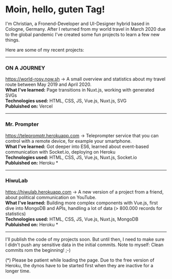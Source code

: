 
# Moin, hello, guten Tag!

I'm Christian, a Fronend-Developer and UI-Designer hybrid based in Cologne, Germany. After I returned from my world travel in March 2020 due to the global pandemic I've created some fun projects to learn a few new things.

Here are some of my recent projects:

---

### ON A JOURNEY
https://world-rosy.now.sh → 
A small overview and statistics about my travel route between May 2019 and April 2020.  
__What I've learned:__ Page transitions in Nuxt.js, working with generated SVGs  
__Technologies used:__ HTML, CSS, JS, Vue.js, Nuxt.js, SVG  
__Publuished on:__ Vercel

---

### Mr. Prompter
https://telepromptr.herokuapp.com → 
Teleprompter service that you can control with a remote device, for example your smartphone.  
__What I've learned:__ Got deeper into ES6, learned about event-based communication with Socket.io, deploying on Heroku  
__Technologies used:__ HTML, CSS, JS, Vue.js, Nuxt.js, Socket.io  
__Publuished on:__ Heroku  *

---

### HiwuLab
https://hiwulab.herokuapp.com → 
A new version of a project from a friend, about political communication on YouTube.  
__What I've learned:__ Building more complex components with Vue.js, first dive into MongoDB and APIs, handling a lot of data (> 800.000 records for statistics)  
__Technologies used:__ HTML, CSS, JS, Vue.js, Nuxt.js, MongoDB  
__Publuished on:__ Heroku *

---

I'll publish the code of my projects soon. But until then, I need to make sure I didn't push any sensitive data in the initial commits. Note to myself: Clean commits rom the beginning! ;-)

(*) Please be patient while loading the page. Due to the free version of Heroku, the dynos have to be started first when they are inactive for a longer time.
